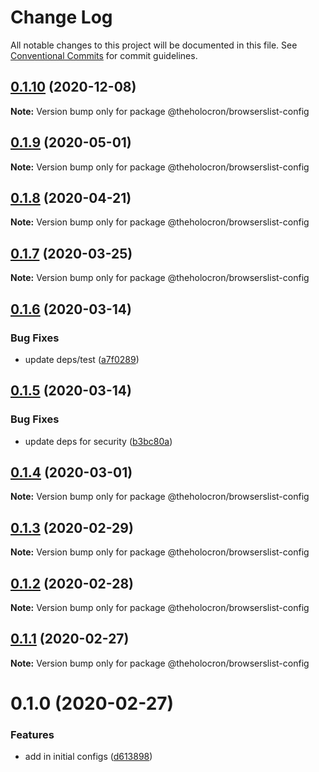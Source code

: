 # Change Log

All notable changes to this project will be documented in this file.
See [Conventional Commits](https://conventionalcommits.org) for commit guidelines.

## [0.1.10](https://github.com/the-holocron/threepio/compare/@theholocron/browserslist-config@0.1.9...@theholocron/browserslist-config@0.1.10) (2020-12-08)

**Note:** Version bump only for package @theholocron/browserslist-config





## [0.1.9](https://github.com/the-holocron/threepio/compare/@theholocron/browserslist-config@0.1.8...@theholocron/browserslist-config@0.1.9) (2020-05-01)

**Note:** Version bump only for package @theholocron/browserslist-config





## [0.1.8](https://github.com/the-holocron/threepio/compare/@theholocron/browserslist-config@0.1.7...@theholocron/browserslist-config@0.1.8) (2020-04-21)

**Note:** Version bump only for package @theholocron/browserslist-config





## [0.1.7](https://github.com/the-holocron/threepio/compare/@theholocron/browserslist-config@0.1.6...@theholocron/browserslist-config@0.1.7) (2020-03-25)

**Note:** Version bump only for package @theholocron/browserslist-config





## [0.1.6](https://github.com/the-holocron/threepio/compare/@theholocron/browserslist-config@0.1.5...@theholocron/browserslist-config@0.1.6) (2020-03-14)


### Bug Fixes

* update deps/test ([a7f0289](https://github.com/the-holocron/threepio/commit/a7f0289bc99cf524b41df7da8429f22189d5fcf7))





## [0.1.5](https://github.com/the-holocron/threepio/compare/@theholocron/browserslist-config@0.1.4...@theholocron/browserslist-config@0.1.5) (2020-03-14)


### Bug Fixes

* update deps for security ([b3bc80a](https://github.com/the-holocron/threepio/commit/b3bc80a8a6baea3fd3dc0b6fb4aa28a9b47ea9a5))





## [0.1.4](https://github.com/the-holocron/threepio/compare/@theholocron/browserslist-config@0.1.3...@theholocron/browserslist-config@0.1.4) (2020-03-01)

**Note:** Version bump only for package @theholocron/browserslist-config





## [0.1.3](https://github.com/the-holocron/threepio/compare/@theholocron/browserslist-config@0.1.2...@theholocron/browserslist-config@0.1.3) (2020-02-29)

**Note:** Version bump only for package @theholocron/browserslist-config





## [0.1.2](https://github.com/the-holocron/threepio/compare/@theholocron/browserslist-config@0.1.1...@theholocron/browserslist-config@0.1.2) (2020-02-28)

**Note:** Version bump only for package @theholocron/browserslist-config





## [0.1.1](https://github.com/the-holocron/threepio/compare/@theholocron/browserslist-config@0.1.0...@theholocron/browserslist-config@0.1.1) (2020-02-27)

**Note:** Version bump only for package @theholocron/browserslist-config





# 0.1.0 (2020-02-27)


### Features

* add in initial configs ([d613898](https://github.com/the-holocron/threepio/commit/d613898f18bb20b7fc879d80c15f025555de2765))
